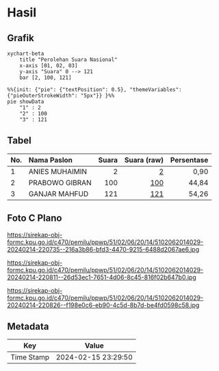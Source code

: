 # Hasil

## Grafik

```mermaid
xychart-beta
    title "Perolehan Suara Nasional"
    x-axis [01, 02, 03]
    y-axis "Suara" 0 --> 121
    bar [2, 100, 121]
```

```mermaid
%%{init: {"pie": {"textPosition": 0.5}, "themeVariables": {"pieOuterStrokeWidth": "5px"}} }%%
pie showData
    "1" : 2
    "2" : 100
    "3" : 121
```

## Tabel

| No. | Nama Paslon    | Suara | Suara (raw) | Persentase |
|:--- |:-------------- | -----:| -----------:| ----------:|
| 1   | ANIES MUHAIMIN | 2     | [2][p-1]    | 0,90       |
| 2   | PRABOWO GIBRAN | 100   | [100][p-2]  | 44,84      |
| 3   | GANJAR MAHFUD  | 121   | [121][p-3]  | 54,26      |


[p-1]: https://github.com/gigit-pemilu/pemilu-2024/blob/main/pilpres/hitung-suara/sub/51-bali/sub/02-tabanan/sub/06-kediri/sub/2014-abian-tuwung/sub/029-tps/sub/paslon-1.txt
[p-2]: https://github.com/gigit-pemilu/pemilu-2024/blob/main/pilpres/hitung-suara/sub/51-bali/sub/02-tabanan/sub/06-kediri/sub/2014-abian-tuwung/sub/029-tps/sub/paslon-2.txt
[p-3]: https://github.com/gigit-pemilu/pemilu-2024/blob/main/pilpres/hitung-suara/sub/51-bali/sub/02-tabanan/sub/06-kediri/sub/2014-abian-tuwung/sub/029-tps/sub/paslon-3.txt

## Foto C Plano

https://sirekap-obj-formc.kpu.go.id/c470/pemilu/ppwp/51/02/06/20/14/5102062014029-20240214-220735--216a3b86-bfd3-4470-9215-6488d2067ae6.jpg

https://sirekap-obj-formc.kpu.go.id/c470/pemilu/ppwp/51/02/06/20/14/5102062014029-20240214-220811--26d53ec1-7651-4d06-8c45-816f02b647b0.jpg

https://sirekap-obj-formc.kpu.go.id/c470/pemilu/ppwp/51/02/06/20/14/5102062014029-20240214-220826--f198e0c6-eb90-4c5d-8b7d-be4fd0598c58.jpg


## Metadata

| Key        | Value               |
| ---------- | ------------------- |
| Time Stamp | 2024-02-15 23:29:50 |



